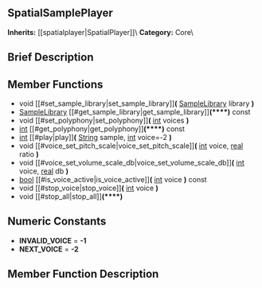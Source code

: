 ##  SpatialSamplePlayer  
**Inherits:** [[spatialplayer|SpatialPlayer]]\\
**Category:** Core\\
##  Brief Description  

##  Member Functions 
  * void [[#set_sample_library|set_sample_library]]**(** [SampleLibrary](class_samplelibrary) library **)**
  * [SampleLibrary](class_samplelibrary) [[#get_sample_library|get_sample_library]]**(****)** const
  * void [[#set_polyphony|set_polyphony]]**(** [int](class_int) voices **)**
  * [int](class_int) [[#get_polyphony|get_polyphony]]**(****)** const
  * [int](class_int) [[#play|play]]**(** [String](class_string) sample, [int](class_int) voice=-2 **)**
  * void [[#voice_set_pitch_scale|voice_set_pitch_scale]]**(** [int](class_int) voice, [real](class_real) ratio **)**
  * void [[#voice_set_volume_scale_db|voice_set_volume_scale_db]]**(** [int](class_int) voice, [real](class_real) db **)**
  * [bool](class_bool) [[#is_voice_active|is_voice_active]]**(** [int](class_int) voice **)** const
  * void [[#stop_voice|stop_voice]]**(** [int](class_int) voice **)**
  * void [[#stop_all|stop_all]]**(****)**
##  Numeric Constants  
  * **INVALID_VOICE** = **-1**
  * **NEXT_VOICE** = **-2**
##  Member Function Description  
